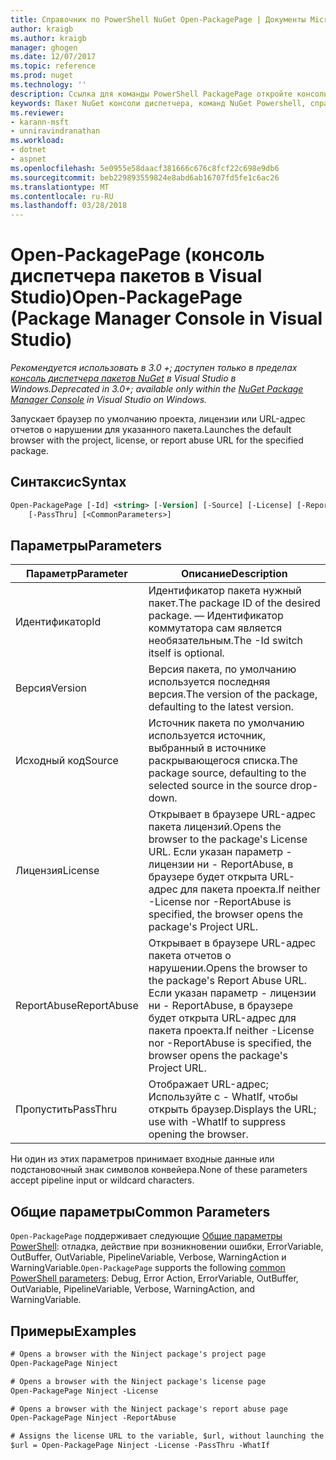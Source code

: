 ```yaml
---
title: Справочник по PowerShell NuGet Open-PackagePage | Документы Microsoft
author: kraigb
ms.author: kraigb
manager: ghogen
ms.date: 12/07/2017
ms.topic: reference
ms.prod: nuget
ms.technology: ''
description: Ссылка для команды PowerShell PackagePage откройте консоль диспетчера пакетов NuGet в Visual Studio.
keywords: Пакет NuGet консоли диспетчера, команд NuGet Powershell, справочник по NuGet Powershell, откройте PackagePage
ms.reviewer:
- karann-msft
- unniravindranathan
ms.workload:
- dotnet
- aspnet
ms.openlocfilehash: 5e0955e58daacf381666c676c8fcf22c698e9db6
ms.sourcegitcommit: beb229893559824e8abd6ab16707fd5fe1c6ac26
ms.translationtype: MT
ms.contentlocale: ru-RU
ms.lasthandoff: 03/28/2018
---
```

# <a name="open-packagepage-package-manager-console-in-visual-studio"></a><span data-ttu-id="3265b-104">Open-PackagePage (консоль диспетчера пакетов в Visual Studio)</span><span class="sxs-lookup"><span data-stu-id="3265b-104">Open-PackagePage (Package Manager Console in Visual Studio)</span></span>

<span data-ttu-id="3265b-105">*Рекомендуется использовать в 3.0 +; доступен только в пределах [консоль диспетчера пакетов NuGet](package-manager-console.md) в Visual Studio в Windows.*</span><span class="sxs-lookup"><span data-stu-id="3265b-105">*Deprecated in 3.0+; available only within the [NuGet Package Manager Console](package-manager-console.md) in Visual Studio on Windows.*</span></span>

<span data-ttu-id="3265b-106">Запускает браузер по умолчанию проекта, лицензии или URL-адрес отчетов о нарушении для указанного пакета.</span><span class="sxs-lookup"><span data-stu-id="3265b-106">Launches the default browser with the project, license, or report abuse URL for the specified package.</span></span>

## <a name="syntax"></a><span data-ttu-id="3265b-107">Синтаксис</span><span class="sxs-lookup"><span data-stu-id="3265b-107">Syntax</span></span>

```ps
Open-PackagePage [-Id] <string> [-Version] [-Source] [-License] [-ReportAbuse]
    [-PassThru] [<CommonParameters>]
```

## <a name="parameters"></a><span data-ttu-id="3265b-108">Параметры</span><span class="sxs-lookup"><span data-stu-id="3265b-108">Parameters</span></span>

| <span data-ttu-id="3265b-109">Параметр</span><span class="sxs-lookup"><span data-stu-id="3265b-109">Parameter</span></span> | <span data-ttu-id="3265b-110">Описание</span><span class="sxs-lookup"><span data-stu-id="3265b-110">Description</span></span> |
| --- | --- |
| <span data-ttu-id="3265b-111">Идентификатор</span><span class="sxs-lookup"><span data-stu-id="3265b-111">Id</span></span> | <span data-ttu-id="3265b-112">Идентификатор пакета нужный пакет.</span><span class="sxs-lookup"><span data-stu-id="3265b-112">The package ID of the desired package.</span></span> <span data-ttu-id="3265b-113">— Идентификатор коммутатора сам является необязательным.</span><span class="sxs-lookup"><span data-stu-id="3265b-113">The -Id switch itself is optional.</span></span> |
| <span data-ttu-id="3265b-114">Версия</span><span class="sxs-lookup"><span data-stu-id="3265b-114">Version</span></span> | <span data-ttu-id="3265b-115">Версия пакета, по умолчанию используется последняя версия.</span><span class="sxs-lookup"><span data-stu-id="3265b-115">The version of the package, defaulting to the latest version.</span></span> |
| <span data-ttu-id="3265b-116">Исходный код</span><span class="sxs-lookup"><span data-stu-id="3265b-116">Source</span></span> | <span data-ttu-id="3265b-117">Источник пакета по умолчанию используется источник, выбранный в источнике раскрывающегося списка.</span><span class="sxs-lookup"><span data-stu-id="3265b-117">The package source, defaulting to the selected source in the source drop-down.</span></span> |
| <span data-ttu-id="3265b-118">Лицензия</span><span class="sxs-lookup"><span data-stu-id="3265b-118">License</span></span> | <span data-ttu-id="3265b-119">Открывает в браузере URL-адрес пакета лицензий.</span><span class="sxs-lookup"><span data-stu-id="3265b-119">Opens the browser to the package's License URL.</span></span> <span data-ttu-id="3265b-120">Если указан параметр - лицензии ни - ReportAbuse, в браузере будет открыта URL-адрес для пакета проекта.</span><span class="sxs-lookup"><span data-stu-id="3265b-120">If neither -License nor -ReportAbuse is specified, the browser opens the package's Project URL.</span></span> |
| <span data-ttu-id="3265b-121">ReportAbuse</span><span class="sxs-lookup"><span data-stu-id="3265b-121">ReportAbuse</span></span> | <span data-ttu-id="3265b-122">Открывает в браузере URL-адрес пакета отчетов о нарушении.</span><span class="sxs-lookup"><span data-stu-id="3265b-122">Opens the browser to the package's Report Abuse URL.</span></span> <span data-ttu-id="3265b-123">Если указан параметр - лицензии ни - ReportAbuse, в браузере будет открыта URL-адрес для пакета проекта.</span><span class="sxs-lookup"><span data-stu-id="3265b-123">If neither -License nor -ReportAbuse is specified, the browser opens the package's Project URL.</span></span> |
| <span data-ttu-id="3265b-124">Пропустить</span><span class="sxs-lookup"><span data-stu-id="3265b-124">PassThru</span></span> | <span data-ttu-id="3265b-125">Отображает URL-адрес; Используйте с - WhatIf, чтобы открыть браузер.</span><span class="sxs-lookup"><span data-stu-id="3265b-125">Displays the URL; use with -WhatIf to suppress opening the browser.</span></span> |

<span data-ttu-id="3265b-126">Ни один из этих параметров принимает входные данные или подстановочный знак символов конвейера.</span><span class="sxs-lookup"><span data-stu-id="3265b-126">None of these parameters accept pipeline input or wildcard characters.</span></span>

## <a name="common-parameters"></a><span data-ttu-id="3265b-127">Общие параметры</span><span class="sxs-lookup"><span data-stu-id="3265b-127">Common Parameters</span></span>

<span data-ttu-id="3265b-128">`Open-PackagePage` поддерживает следующие [Общие параметры PowerShell](http://go.microsoft.com/fwlink/?LinkID=113216): отладка, действие при возникновении ошибки, ErrorVariable, OutBuffer, OutVariable, PipelineVariable, Verbose, WarningAction и WarningVariable.</span><span class="sxs-lookup"><span data-stu-id="3265b-128">`Open-PackagePage` supports the following [common PowerShell parameters](http://go.microsoft.com/fwlink/?LinkID=113216): Debug, Error Action, ErrorVariable, OutBuffer, OutVariable, PipelineVariable, Verbose, WarningAction, and WarningVariable.</span></span>

## <a name="examples"></a><span data-ttu-id="3265b-129">Примеры</span><span class="sxs-lookup"><span data-stu-id="3265b-129">Examples</span></span>

```ps
# Opens a browser with the Ninject package's project page
Open-PackagePage Ninject

# Opens a browser with the Ninject package's license page
Open-PackagePage Ninject -License

# Opens a browser with the Ninject package's report abuse page  
Open-PackagePage Ninject -ReportAbuse

# Assigns the license URL to the variable, $url, without launching the browser
$url = Open-PackagePage Ninject -License -PassThru -WhatIf
```